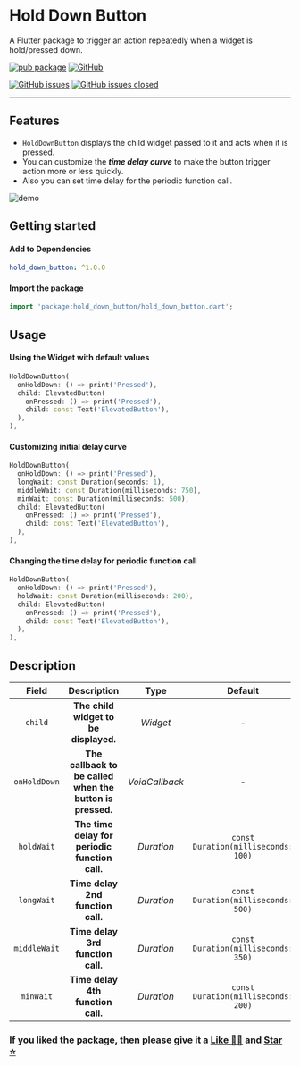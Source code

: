 # Hold Down Button

A Flutter package to trigger an action repeatedly when a widget is hold/pressed down.

[![pub package][package_svg]][package]
[![GitHub][license_svg]](LICENSE)

[![GitHub issues][issues_svg]][issues]
[![GitHub issues closed][issues_closed_svg]][issues_closed]

<hr />

## Features

- `HoldDownButton` displays the child widget passed to it and acts when it is pressed.
- You can customize the **_time delay curve_** to make the button trigger action more or less quickly.
- Also you can set time delay for the periodic function call.

![demo](https://user-images.githubusercontent.com/74326345/169374847-98cb7ba5-22d3-4347-b479-4f34fe77c501.gif)

## Getting started

#### Add to Dependencies

```yaml
hold_down_button: ^1.0.0
```

#### Import the package

```dart
import 'package:hold_down_button/hold_down_button.dart';
```

## Usage

#### Using the Widget with default values

```dart
HoldDownButton(
  onHoldDown: () => print('Pressed'),
  child: ElevatedButton(
    onPressed: () => print('Pressed'),
    child: const Text('ElevatedButton'),
  ),
),
```

#### Customizing initial delay curve

```dart
HoldDownButton(
  onHoldDown: () => print('Pressed'),
  longWait: const Duration(seconds: 1),
  middleWait: const Duration(milliseconds: 750),
  minWait: const Duration(milliseconds: 500),
  child: ElevatedButton(
    onPressed: () => print('Pressed'),
    child: const Text('ElevatedButton'),
  ),
),
```

#### Changing the time delay for periodic function call

```dart
HoldDownButton(
  onHoldDown: () => print('Pressed'),
  holdWait: const Duration(milliseconds: 200),
  child: ElevatedButton(
    onPressed: () => print('Pressed'),
    child: const Text('ElevatedButton'),
  ),
),
```

## Description

|    Field     |                        Description                        |      Type      |               Default               |
| :----------: | :-------------------------------------------------------: | :------------: | :---------------------------------: |
|   `child`    |           **The child widget to be displayed.**           |    _Widget_    |                  -                  |
| `onHoldDown` | **The callback to be called when the button is pressed.** | _VoidCallback_ |                  -                  |
|  `holdWait`  |      **The time delay for periodic function call.**       |   _Duration_   | `const Duration(milliseconds: 100)` |
|  `longWait`  |             **Time delay 2nd function call.**             |   _Duration_   | `const Duration(milliseconds: 500)` |
| `middleWait` |             **Time delay 3rd function call.**             |   _Duration_   | `const Duration(milliseconds: 350)` |
|  `minWait`   |             **Time delay 4th function call.**             |   _Duration_   | `const Duration(milliseconds: 200)` |

### If you liked the package, then please give it a [Like 👍🏼][package] and [Star ⭐][repository]

<!-- Badges URLs -->

[package_svg]: https://img.shields.io/pub/v/hold_down_button.svg?color=blueviolet
[license_svg]: https://img.shields.io/github/license/OutdatedGuy/hold_down_button.svg?color=purple
[issues_svg]: https://img.shields.io/github/issues/OutdatedGuy/hold_down_button.svg
[issues_closed_svg]: https://img.shields.io/github/issues-closed/OutdatedGuy/hold_down_button.svg?color=green

<!-- Links -->

[package]: https://pub.dev/packages/hold_down_button
[repository]: https://github.com/OutdatedGuy/hold_down_button
[issues]: https://github.com/OutdatedGuy/hold_down_button/issues
[issues_closed]: https://github.com/OutdatedGuy/hold_down_button/issues?q=is%3Aissue+is%3Aclosed
